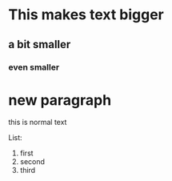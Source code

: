 # This makes text bigger
## a bit smaller 
### even smaller

# new paragraph
this is normal text

List:
1. first
2. second
3. third

